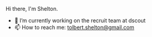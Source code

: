 Hi there, I'm Shelton. 


- 🔭 I’m currently working on the recruit team at dscout
- 📫 How to reach me: tolbert.shelton@gmail.com
